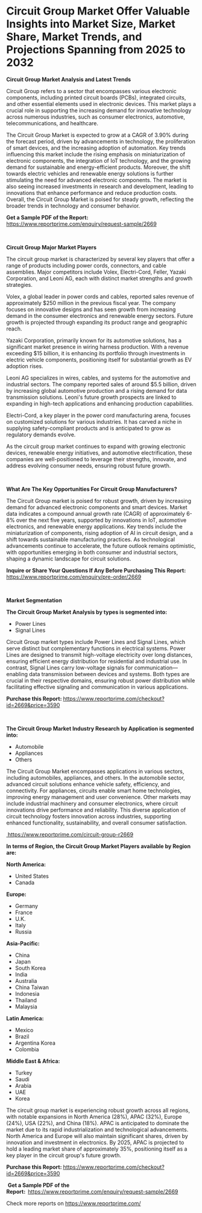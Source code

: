 <p><h1>Circuit Group Market Offer Valuable Insights into Market Size, Market Share, Market Trends, and Projections Spanning from 2025 to 2032</h1></p><p><strong>Circuit Group Market Analysis and Latest Trends</strong></p>
<p><p>Circuit Group refers to a sector that encompasses various electronic components, including printed circuit boards (PCBs), integrated circuits, and other essential elements used in electronic devices. This market plays a crucial role in supporting the increasing demand for innovative technology across numerous industries, such as consumer electronics, automotive, telecommunications, and healthcare.</p><p>The Circuit Group Market is expected to grow at a CAGR of 3.90% during the forecast period, driven by advancements in technology, the proliferation of smart devices, and the increasing adoption of automation. Key trends influencing this market include the rising emphasis on miniaturization of electronic components, the integration of IoT technology, and the growing demand for sustainable and energy-efficient products. Moreover, the shift towards electric vehicles and renewable energy solutions is further stimulating the need for advanced electronic components. The market is also seeing increased investments in research and development, leading to innovations that enhance performance and reduce production costs. Overall, the Circuit Group Market is poised for steady growth, reflecting the broader trends in technology and consumer behavior.</p></p>
<p><strong>Get a Sample PDF of the Report:&nbsp;</strong> <a href="https://www.reportprime.com/enquiry/request-sample/2669?utm_campaign=3215&utm_medium=2&utm_source=Github&utm_content=ia&utm_term=18032025&utm_id=circuit-group">https://www.reportprime.com/enquiry/request-sample/2669</a></p>
<p>&nbsp;</p>
<p><strong>Circuit Group Major Market Players</strong></p>
<p><p>The circuit group market is characterized by several key players that offer a range of products including power cords, connectors, and cable assemblies. Major competitors include Volex, Electri-Cord, Feller, Yazaki Corporation, and Leoni AG, each with distinct market strengths and growth strategies.</p><p>Volex, a global leader in power cords and cables, reported sales revenue of approximately $250 million in the previous fiscal year. The company focuses on innovative designs and has seen growth from increasing demand in the consumer electronics and renewable energy sectors. Future growth is projected through expanding its product range and geographic reach.</p><p>Yazaki Corporation, primarily known for its automotive solutions, has a significant market presence in wiring harness production. With a revenue exceeding $15 billion, it is enhancing its portfolio through investments in electric vehicle components, positioning itself for substantial growth as EV adoption rises.</p><p>Leoni AG specializes in wires, cables, and systems for the automotive and industrial sectors. The company reported sales of around $5.5 billion, driven by increasing global automotive production and a rising demand for data transmission solutions. Leoni's future growth prospects are linked to expanding in high-tech applications and enhancing production capabilities.</p><p>Electri-Cord, a key player in the power cord manufacturing arena, focuses on customized solutions for various industries. It has carved a niche in supplying safety-compliant products and is anticipated to grow as regulatory demands evolve.</p><p>As the circuit group market continues to expand with growing electronic devices, renewable energy initiatives, and automotive electrification, these companies are well-positioned to leverage their strengths, innovate, and address evolving consumer needs, ensuring robust future growth.</p></p>
<p>&nbsp;</p>
<p><strong>What Are The Key Opportunities For Circuit Group Manufacturers?</strong></p>
<p><p>The Circuit Group market is poised for robust growth, driven by increasing demand for advanced electronic components and smart devices. Market data indicates a compound annual growth rate (CAGR) of approximately 6-8% over the next five years, supported by innovations in IoT, automotive electronics, and renewable energy applications. Key trends include the miniaturization of components, rising adoption of AI in circuit design, and a shift towards sustainable manufacturing practices. As technological advancements continue to accelerate, the future outlook remains optimistic, with opportunities emerging in both consumer and industrial sectors, shaping a dynamic landscape for circuit solutions.</p></p>
<p><strong>Inquire or Share Your Questions If Any Before Purchasing This Report:</strong> <a href="https://www.reportprime.com/enquiry/pre-order/2669?utm_campaign=3215&utm_medium=2&utm_source=Github&utm_content=ia&utm_term=18032025&utm_id=circuit-group">https://www.reportprime.com/enquiry/pre-order/2669</a></p>
<p>&nbsp;</p>
<p><strong>Market Segmentation</strong></p>
<p><strong>The Circuit Group Market Analysis by types is segmented into:</strong></p>
<p><ul><li>Power Lines</li><li>Signal Lines</li></ul></p>
<p><p>Circuit Group market types include Power Lines and Signal Lines, which serve distinct but complementary functions in electrical systems. Power Lines are designed to transmit high-voltage electricity over long distances, ensuring efficient energy distribution for residential and industrial use. In contrast, Signal Lines carry low-voltage signals for communication—enabling data transmission between devices and systems. Both types are crucial in their respective domains, ensuring robust power distribution while facilitating effective signaling and communication in various applications.</p></p>
<p><strong>Purchase this Report:&nbsp;</strong><a href="https://www.reportprime.com/checkout?id=2669&price=3590&utm_campaign=3215&utm_medium=2&utm_source=Github&utm_content=ia&utm_term=18032025&utm_id=circuit-group">https://www.reportprime.com/checkout?id=2669&price=3590</a></p>
<p>&nbsp;</p>
<p><strong>The Circuit Group Market Industry Research by Application is segmented into:</strong></p>
<p><ul><li>Automobile</li><li>Appliances</li><li>Others</li></ul></p>
<p><p>The Circuit Group Market encompasses applications in various sectors, including automobiles, appliances, and others. In the automobile sector, advanced circuit solutions enhance vehicle safety, efficiency, and connectivity. For appliances, circuits enable smart home technologies, improving energy management and user convenience. Other markets may include industrial machinery and consumer electronics, where circuit innovations drive performance and reliability. This diverse application of circuit technology fosters innovation across industries, supporting enhanced functionality, sustainability, and overall consumer satisfaction.</p></p>
<p><a href="https://www.reportprime.com/circuit-group-r2669?utm_campaign=3215&utm_medium=2&utm_source=Github&utm_content=ia&utm_term=18032025&utm_id=circuit-group">&nbsp;https://www.reportprime.com/circuit-group-r2669</a></p>
<p><strong>In terms of Region, the Circuit Group Market Players available by Region are:</strong></p>
<p>
    <p> <strong> North America: </strong>
        <ul>
            <li>United States</li>
            <li>Canada</li>
        </ul>
        </p> 
    <p> <strong> Europe: </strong>
        <ul>
            <li>Germany</li>
            <li>France</li>
            <li>U.K.</li>
            <li>Italy</li>
            <li>Russia</li>
        </ul>
        </p> 
    <p> <strong> Asia-Pacific: </strong>
        <ul>
            <li>China</li>
            <li>Japan</li>
            <li>South Korea</li>
            <li>India</li>
            <li>Australia</li>
            <li>China Taiwan</li>
            <li>Indonesia</li>
            <li>Thailand</li>
            <li>Malaysia</li>
        </ul>
        </p> 
    <p> <strong> Latin America: </strong>
        <ul>
            <li>Mexico</li>
            <li>Brazil</li>
            <li>Argentina Korea</li>
            <li>Colombia</li>
        </ul>
        </p> 
    <p> <strong> Middle East & Africa: </strong>
        <ul>
            <li>Turkey</li>
            <li>Saudi</li>
            <li>Arabia</li>
            <li>UAE</li>
            <li>Korea</li>
        </ul>
    </p>
    </p>
<p><p>The circuit group market is experiencing robust growth across all regions, with notable expansions in North America (28%), APAC (32%), Europe (24%), USA (22%), and China (18%). APAC is anticipated to dominate the market due to its rapid industrialization and technological advancements. North America and Europe will also maintain significant shares, driven by innovation and investment in electronics. By 2025, APAC is projected to hold a leading market share of approximately 35%, positioning itself as a key player in the circuit group's future growth.</p></p>
<p><strong>Purchase this Report: </strong><a href="https://www.reportprime.com/checkout?id=2669&price=3590&utm_campaign=3215&utm_medium=2&utm_source=Github&utm_content=ia&utm_term=18032025&utm_id=circuit-group">https://www.reportprime.com/checkout?id=2669&price=3590</a></p>
<p>&nbsp;<strong>Get a Sample PDF of the Report:&nbsp;&nbsp;</strong><a href="https://www.reportprime.com/enquiry/request-sample/2669?utm_campaign=3215&utm_medium=2&utm_source=Github&utm_content=ia&utm_term=18032025&utm_id=circuit-group">https://www.reportprime.com/enquiry/request-sample/2669</a></p>
<p><strong></strong></p>
<p>Check more reports on <a href="https://www.reportprime.com/?utm_campaign=3215&utm_medium=2&utm_source=Github&utm_content=ia&utm_term=18032025&utm_id=circuit-group">https://www.reportprime.com/</a></p>